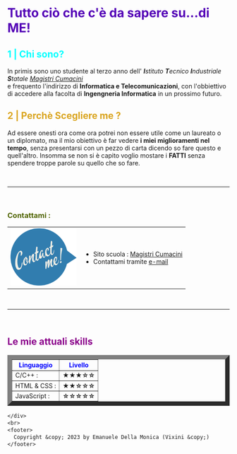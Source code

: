<!DOCTYPE html>
<html lang="en">
  <head>
    <meta charset="utf-8">
    <title>Sono io | Emanuele Della Monica</title>
  </head>
  <body>
    <h1 style="color: rgb(85, 0, 183)">
      Tutto ciò che c'è da sapere su...di ME!
    </h1>
    </body>
    <div id ="chi sono">
      <h2 style="color: aqua">1 | Chi sono?</h2>
    <p>
      In primis sono uno studente al terzo anno dell' <em><b>I</b>stituto
      <b>T</b>ecnico <b>I</b>ndustriale <b>S</b>tatale 
      <a
        href="https://www.magistricumacini.edu.it/magistricumacini/magistri.php"
        target="_blank"
        >Magistri Cumacini</a
      ></em><br>
      e frequento l'indirizzo di <b>Informatica e Telecomunicazioni</b>, con
      l'obbiettivo di accedere alla facolta di <b>Ingengneria Informatica</b> in
      un prossimo futuro.
      <br>
    </p>
    </div>
    <div id="Perchè scegliere me">
      <h2 style="color: goldenrod">2 | Perchè Scegliere me ?</h2>
      <p>Ad essere onesti ora come ora potrei non essere utile come un laureato o un diplomato, ma il mio obiettivo è far vedere <b>i miei miglioramenti
        nel tempo</b>, senza presentarsi con un pezzo di carta dicendo so fare questo e quell'altro. Insomma se non si è capito voglio mostare i <b>FATTI</b></bFATTI> senza
        spendere troppe parole su quello che so fare.
      </p>
    </div>
    <br>
    <hr>
    <br>
    <nav id="Contattami">
      <h3 style="color:rgb(80, 100, 0)">Contattami :</h3>
      <table>
        <td><img src="contactmey.png" high="100" width="150" alt="CONTACT ME :"></td>
        <td>
          <ul>
            <li>
              Sito scuola :
              <a href="https://www.magistricumacini.edu.it/magistricumacini/magistri.php" target="_blank">Magistri Cumacini</a>
            </li>
            <li>Contattami tramite <a href="ContactMe.html">e-mail</a></li>
          </ul>
        </td>
      </table>
    </nav>
    <div id="Le mie skills">
      <br>
      <hr>
      <br>
      <h2 style="color:darkmagenta">Le mie attuali skills</h2>
      <table border="10" cellspace="10">
        <thead style="color:blue">
            <th>Linguaggio</th>
            <th>Livello</th>
          </tr>
        </thead>
        <tbody>
          <tr>
            <td>C/C++ :</td>
            <td><b>★★★☆☆</b></td>
          </tr>
          <tr>
            <td>HTML & CSS :</td>
            <td><b>★★☆☆☆</b></td>
          </tr>
          <tr>
            <td>JavaScript :</td>
            <td><b>☆☆☆☆☆</b></td>
          </tr>
        </tbody>
      </table>

    </div>
    <br>
    <footer>
      Copyright &copy; 2023 by Emanuele Della Monica (Vixini &copy;)
    </footer>
  </body>
</html>

